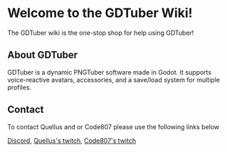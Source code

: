# Welcome to the GDTuber Wiki!
The GDTuber wiki is the one-stop shop for help using GDTuber!

## About GDTuber
GDTuber is a dynamic PNGTuber software made in Godot. It supports voice-reactive avatars, accessories, and a save/load system for multiple profiles.

## Contact
To contact Quellus and or Code807 please use the following links below

[Discord](https://discord.gg/RzaVWjPU8s), [Quellus's twitch](https://www.twitch.tv/quellusdev), [Code807's twitch](https://www.twitch.tv/code807)
